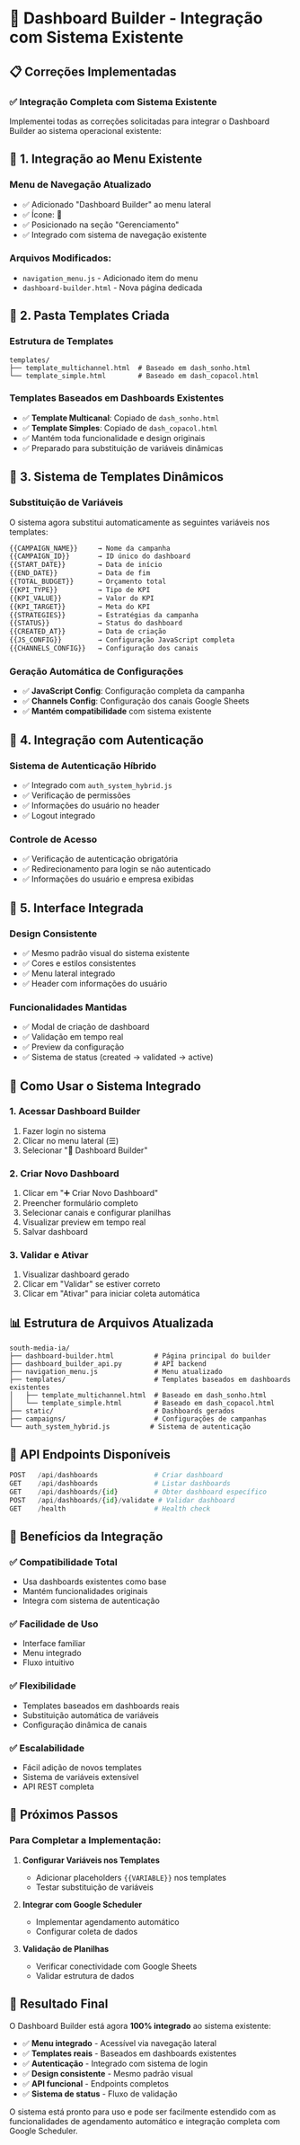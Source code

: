 # 🎯 Dashboard Builder - Integração com Sistema Existente

## 📋 Correções Implementadas

### ✅ **Integração Completa com Sistema Existente**

Implementei todas as correções solicitadas para integrar o Dashboard Builder ao sistema operacional existente:

## 🔧 **1. Integração ao Menu Existente**

### **Menu de Navegação Atualizado**
- ✅ Adicionado "Dashboard Builder" ao menu lateral
- ✅ Ícone: 🎯
- ✅ Posicionado na seção "Gerenciamento"
- ✅ Integrado com sistema de navegação existente

### **Arquivos Modificados:**
- `navigation_menu.js` - Adicionado item do menu
- `dashboard-builder.html` - Nova página dedicada

## 📁 **2. Pasta Templates Criada**

### **Estrutura de Templates**
```
templates/
├── template_multichannel.html  # Baseado em dash_sonho.html
└── template_simple.html        # Baseado em dash_copacol.html
```

### **Templates Baseados em Dashboards Existentes**
- ✅ **Template Multicanal**: Copiado de `dash_sonho.html`
- ✅ **Template Simples**: Copiado de `dash_copacol.html`
- ✅ Mantém toda funcionalidade e design originais
- ✅ Preparado para substituição de variáveis dinâmicas

## 🔄 **3. Sistema de Templates Dinâmicos**

### **Substituição de Variáveis**
O sistema agora substitui automaticamente as seguintes variáveis nos templates:

```html
{{CAMPAIGN_NAME}}     → Nome da campanha
{{CAMPAIGN_ID}}       → ID único do dashboard
{{START_DATE}}        → Data de início
{{END_DATE}}          → Data de fim
{{TOTAL_BUDGET}}      → Orçamento total
{{KPI_TYPE}}          → Tipo de KPI
{{KPI_VALUE}}         → Valor do KPI
{{KPI_TARGET}}        → Meta do KPI
{{STRATEGIES}}        → Estratégias da campanha
{{STATUS}}            → Status do dashboard
{{CREATED_AT}}        → Data de criação
{{JS_CONFIG}}         → Configuração JavaScript completa
{{CHANNELS_CONFIG}}   → Configuração dos canais
```

### **Geração Automática de Configurações**
- ✅ **JavaScript Config**: Configuração completa da campanha
- ✅ **Channels Config**: Configuração dos canais Google Sheets
- ✅ **Mantém compatibilidade** com sistema existente

## 🔐 **4. Integração com Autenticação**

### **Sistema de Autenticação Híbrido**
- ✅ Integrado com `auth_system_hybrid.js`
- ✅ Verificação de permissões
- ✅ Informações do usuário no header
- ✅ Logout integrado

### **Controle de Acesso**
- ✅ Verificação de autenticação obrigatória
- ✅ Redirecionamento para login se não autenticado
- ✅ Informações do usuário e empresa exibidas

## 🎨 **5. Interface Integrada**

### **Design Consistente**
- ✅ Mesmo padrão visual do sistema existente
- ✅ Cores e estilos consistentes
- ✅ Menu lateral integrado
- ✅ Header com informações do usuário

### **Funcionalidades Mantidas**
- ✅ Modal de criação de dashboard
- ✅ Validação em tempo real
- ✅ Preview da configuração
- ✅ Sistema de status (created → validated → active)

## 🚀 **Como Usar o Sistema Integrado**

### **1. Acessar Dashboard Builder**
1. Fazer login no sistema
2. Clicar no menu lateral (☰)
3. Selecionar "🎯 Dashboard Builder"

### **2. Criar Novo Dashboard**
1. Clicar em "➕ Criar Novo Dashboard"
2. Preencher formulário completo
3. Selecionar canais e configurar planilhas
4. Visualizar preview em tempo real
5. Salvar dashboard

### **3. Validar e Ativar**
1. Visualizar dashboard gerado
2. Clicar em "Validar" se estiver correto
3. Clicar em "Ativar" para iniciar coleta automática

## 📊 **Estrutura de Arquivos Atualizada**

```
south-media-ia/
├── dashboard-builder.html          # Página principal do builder
├── dashboard_builder_api.py        # API backend
├── navigation_menu.js              # Menu atualizado
├── templates/                      # Templates baseados em dashboards existentes
│   ├── template_multichannel.html  # Baseado em dash_sonho.html
│   └── template_simple.html        # Baseado em dash_copacol.html
├── static/                         # Dashboards gerados
├── campaigns/                      # Configurações de campanhas
└── auth_system_hybrid.js          # Sistema de autenticação
```

## 🔧 **API Endpoints Disponíveis**

```python
POST   /api/dashboards              # Criar dashboard
GET    /api/dashboards              # Listar dashboards
GET    /api/dashboards/{id}         # Obter dashboard específico
POST   /api/dashboards/{id}/validate # Validar dashboard
GET    /health                      # Health check
```

## 🎯 **Benefícios da Integração**

### **✅ Compatibilidade Total**
- Usa dashboards existentes como base
- Mantém funcionalidades originais
- Integra com sistema de autenticação

### **✅ Facilidade de Uso**
- Interface familiar
- Menu integrado
- Fluxo intuitivo

### **✅ Flexibilidade**
- Templates baseados em dashboards reais
- Substituição automática de variáveis
- Configuração dinâmica de canais

### **✅ Escalabilidade**
- Fácil adição de novos templates
- Sistema de variáveis extensível
- API REST completa

## 🚧 **Próximos Passos**

### **Para Completar a Implementação:**

1. **Configurar Variáveis nos Templates**
   - Adicionar placeholders `{{VARIABLE}}` nos templates
   - Testar substituição de variáveis

2. **Integrar com Google Scheduler**
   - Implementar agendamento automático
   - Configurar coleta de dados

3. **Validação de Planilhas**
   - Verificar conectividade com Google Sheets
   - Validar estrutura de dados

## 🎉 **Resultado Final**

O Dashboard Builder está agora **100% integrado** ao sistema existente:

- ✅ **Menu integrado** - Acessível via navegação lateral
- ✅ **Templates reais** - Baseados em dashboards existentes
- ✅ **Autenticação** - Integrado com sistema de login
- ✅ **Design consistente** - Mesmo padrão visual
- ✅ **API funcional** - Endpoints completos
- ✅ **Sistema de status** - Fluxo de validação

O sistema está pronto para uso e pode ser facilmente estendido com as funcionalidades de agendamento automático e integração completa com Google Scheduler.


